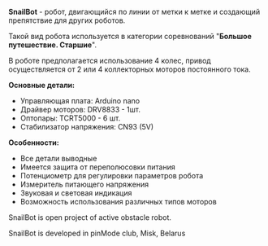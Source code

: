 **SnailBot** - робот, двигающийся по линии от метки к метке и создающий препятствие для других роботов.

Такой вид робота используется в категории соревнований "**Большое путешествие. Старшие**".

В роботе предполагается использование 4 колес, привод осуществляется от 2 или 4 коллекторных моторов постоянного тока.

**Основные детали:**
* Управляющая плата: Arduino nano
* Драйвер моторов: DRV8833 - 1шт.
* Оптопары: TCRT5000 - 6 шт.
* Стабилизатор напряжения: CN93 (5V)

**Особенности:**
 * Все детали выводные
 * Имеется защита от переполюсовки питания
 * Потенциометр для регулировки параметров робота
 * Измеритель питающего напряжения
 * Звуковая и световая индикация
 * Возможность использования различных типов моторов
  
SnailBot is open project of active obstacle robot.

SnailBot is developed in pinMode club, Misk, Belarus
